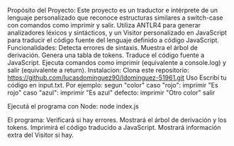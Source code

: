 Propósito del Proyecto:
Este proyecto es un traductor e intérprete de un lenguaje personalizado que reconoce estructuras similares a switch-case con comandos como imprimir y salir. Utiliza ANTLR4 para generar analizadores léxicos y sintácticos, y un Visitor personalizado en JavaScript para traducir el código fuente del lenguaje definido a código JavaScript.
Funcionalidades:
Detecta errores de sintaxis.
Muestra el árbol de derivación.
Genera una tabla de tokens.
Traduce el código fuente a JavaScript.
Ejecuta comandos como imprimir (equivalente a console.log) y salir (equivalente a return).
Instalacion:
Clona este repositorio: https://github.com/lucasdominguez90/ldominguez-51961.git
Uso
Escribí tu código en input.txt. Por ejemplo:
segun "color"
  caso "rojo":
    imprimir "Es rojo"
  caso "azul":
    imprimir "Es azul"
  defecto:
    imprimir "Otro color"
    salir
    
Ejecutá el programa con Node:
node index.js

El programa:
Verificará si hay errores.
Mostrará el árbol de derivación y los tokens.
Imprimirá el código traducido a JavaScript.
Mostrará información extra del Visitor si hay.


